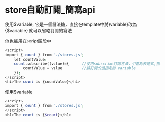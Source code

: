# store自動訂閱_簡寫api

使用$variable, 它是一個語法糖，直接在template中將{variable}改為 {$variable}
就可以省略訂閱的寫法

他也能用在script區段中

```php
<script>
import { count } from './stores.js';
    let countValue;
    count.subscribe((value)={      //使用subscribe訂閱方法，引數為表達式,指定引數為value
        countValue = value         //將訂閱的值指定給 variable
    });
</script>
<h1>The count is {countValue}</h1>
```

使用$variable


```php
<script>
import { count } from './stores.js';
</script>
<h1>The count is {$count}</h1>
```